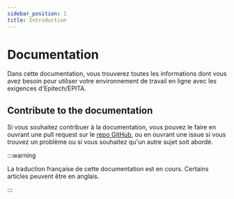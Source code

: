 ```yaml
---
sidebar_position: 1
title: Introduction
---
```


# Documentation

Dans cette documentation, vous trouverez toutes les informations dont vous avez besoin pour utiliser votre environnement de travail
en ligne avec les exigences d'Epitech/EPITA.

## Contribute to the documentation

Si vous souhaitez contribuer à la documentation, vous pouvez le faire en ouvrant une pull request sur
le [repo GitHub](https://github.com/epimac/docs), ou en ouvrant une issue si vous trouvez un problème ou si vous souhaitez qu'un autre sujet soit abordé.

:::warning

La traduction française de cette documentation est en cours. Certains articles peuvent être en anglais.

:::